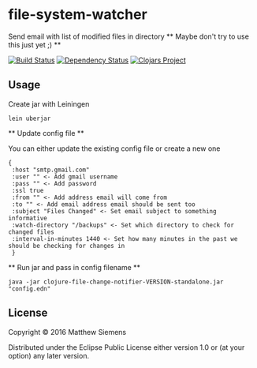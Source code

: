 # file-system-watcher

Send email with list of modified files in directory
** Maybe don't try to use this just yet ;) **


[![Build Status](https://travis-ci.org/matthewsiemens/clojure-yahoo-finance.svg?branch=master)](https://travis-ci.org/matthewsiemens/clojure-file-change-notifier)
[![Dependency Status](https://www.versioneye.com/user/projects/56f8387635630e0034fda557/badge.svg)](https://www.versioneye.com/clojure/file-change-notifier:file-change-notifier/)
[![Clojars Project](https://img.shields.io/clojars/v/file-change-notifier.svg)](https://clojars.org/file-change-notifier)

## Usage

Create jar with Leiningen

```
lein uberjar
```

** Update config file **

You can either update the existing config file or create a new one

```
{
 :host "smtp.gmail.com"
 :user "" <- Add gmail username
 :pass "" <- Add password
 :ssl true
 :from "" <- Add address email will come from
 :to "" <- Add email address email should be sent too
 :subject "Files Changed" <- Set email subject to something informative
 :watch-directory "/backups" <- Set which directory to check for changed files
 :interval-in-minutes 1440 <- Set how many minutes in the past we should be checking for changes in
 }
```

** Run jar and pass in config filename **

```
java -jar clojure-file-change-notifier-VERSION-standalone.jar "config.edn"
```

## License

Copyright © 2016 Matthew Siemens

Distributed under the Eclipse Public License either version 1.0 or (at
your option) any later version.
